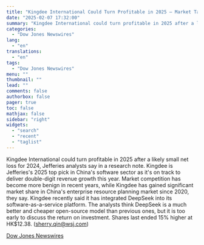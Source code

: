 ```yaml
---
title: "Kingdee International Could Turn Profitable in 2025 — Market Talk"
date: "2025-02-07 17:32:00"
summary: "Kingdee International could turn profitable in 2025 after a likely small net loss for 2024, Jefferies analysts say in a research note. Kingdee is Jefferies's 2025 top pick in China's software sector as it's on track to deliver double-digit revenue growth this year. Market competition has become more benign in..."
categories:
  - "Dow Jones Newswires"
lang:
  - "en"
translations:
  - "en"
tags:
  - "Dow Jones Newswires"
menu: ""
thumbnail: ""
lead: ""
comments: false
authorbox: false
pager: true
toc: false
mathjax: false
sidebar: "right"
widgets:
  - "search"
  - "recent"
  - "taglist"
---
```


Kingdee International could turn profitable in 2025 after a likely small net loss for 2024, Jefferies analysts say in a research note. Kingdee is Jefferies's 2025 top pick in China's software sector as it's on track to deliver double-digit revenue growth this year. Market competition has become more benign in recent years, while Kingdee has gained significant market share in China's enterprise resource planning market since 2020, they say. Kingdee recently said it has integrated DeepSeek into its software-as-a-service platform. The analysts think DeepSeek is a much better and cheaper open-source model than previous ones, but it is too early to discuss the return on investment. Shares last ended 15% higher at HK$12.38. (sherry.qin@wsj.com)

[Dow Jones Newswires](https://www.tradingview.com/news/DJN_DN20250207003735:0/)
